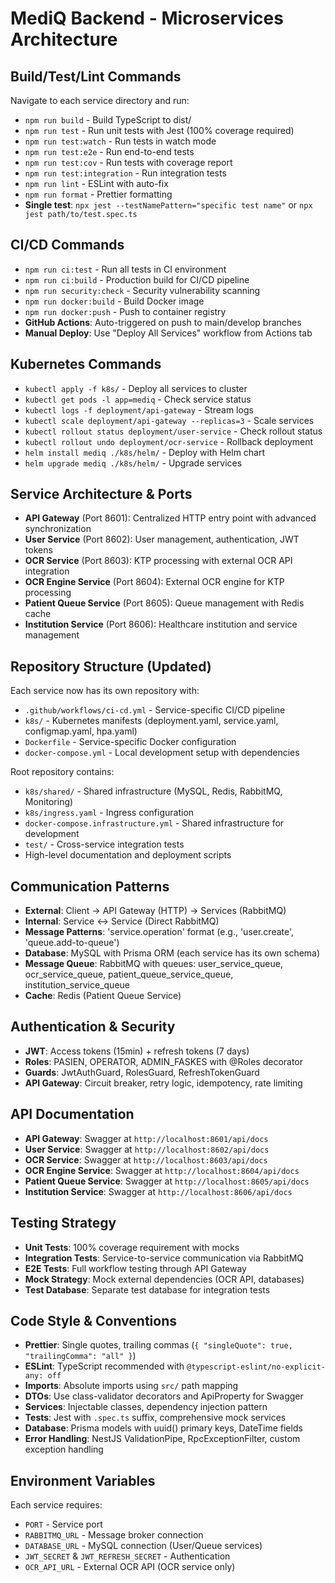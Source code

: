 # MediQ Backend - Microservices Architecture

## Build/Test/Lint Commands
Navigate to each service directory and run:
- `npm run build` - Build TypeScript to dist/
- `npm run test` - Run unit tests with Jest (100% coverage required)
- `npm run test:watch` - Run tests in watch mode
- `npm run test:e2e` - Run end-to-end tests
- `npm run test:cov` - Run tests with coverage report
- `npm run test:integration` - Run integration tests
- `npm run lint` - ESLint with auto-fix
- `npm run format` - Prettier formatting
- **Single test**: `npx jest --testNamePattern="specific test name"` or `npx jest path/to/test.spec.ts`

## CI/CD Commands
- `npm run ci:test` - Run all tests in CI environment
- `npm run ci:build` - Production build for CI/CD pipeline
- `npm run security:check` - Security vulnerability scanning
- `npm run docker:build` - Build Docker image
- `npm run docker:push` - Push to container registry
- **GitHub Actions**: Auto-triggered on push to main/develop branches
- **Manual Deploy**: Use "Deploy All Services" workflow from Actions tab

## Kubernetes Commands
- `kubectl apply -f k8s/` - Deploy all services to cluster
- `kubectl get pods -l app=mediq` - Check service status
- `kubectl logs -f deployment/api-gateway` - Stream logs
- `kubectl scale deployment/api-gateway --replicas=3` - Scale services
- `kubectl rollout status deployment/user-service` - Check rollout status
- `kubectl rollout undo deployment/ocr-service` - Rollback deployment
- `helm install mediq ./k8s/helm/` - Deploy with Helm chart
- `helm upgrade mediq ./k8s/helm/` - Upgrade services

## Service Architecture & Ports
- **API Gateway** (Port 8601): Centralized HTTP entry point with advanced synchronization
- **User Service** (Port 8602): User management, authentication, JWT tokens
- **OCR Service** (Port 8603): KTP processing with external OCR API integration
- **OCR Engine Service** (Port 8604): External OCR engine for KTP processing
- **Patient Queue Service** (Port 8605): Queue management with Redis cache
- **Institution Service** (Port 8606): Healthcare institution and service management

## Repository Structure (Updated)
Each service now has its own repository with:
- `.github/workflows/ci-cd.yml` - Service-specific CI/CD pipeline
- `k8s/` - Kubernetes manifests (deployment.yaml, service.yaml, configmap.yaml, hpa.yaml)
- `Dockerfile` - Service-specific Docker configuration
- `docker-compose.yml` - Local development setup with dependencies

Root repository contains:
- `k8s/shared/` - Shared infrastructure (MySQL, Redis, RabbitMQ, Monitoring)
- `k8s/ingress.yaml` - Ingress configuration
- `docker-compose.infrastructure.yml` - Shared infrastructure for development
- `test/` - Cross-service integration tests
- High-level documentation and deployment scripts

## Communication Patterns
- **External**: Client → API Gateway (HTTP) → Services (RabbitMQ)
- **Internal**: Service ↔ Service (Direct RabbitMQ)
- **Message Patterns**: 'service.operation' format (e.g., 'user.create', 'queue.add-to-queue')
- **Database**: MySQL with Prisma ORM (each service has its own schema)
- **Message Queue**: RabbitMQ with queues: user_service_queue, ocr_service_queue, patient_queue_service_queue, institution_service_queue
- **Cache**: Redis (Patient Queue Service)

## Authentication & Security
- **JWT**: Access tokens (15min) + refresh tokens (7 days)
- **Roles**: PASIEN, OPERATOR, ADMIN_FASKES with @Roles decorator
- **Guards**: JwtAuthGuard, RolesGuard, RefreshTokenGuard
- **API Gateway**: Circuit breaker, retry logic, idempotency, rate limiting

## API Documentation
- **API Gateway**: Swagger at `http://localhost:8601/api/docs`
- **User Service**: Swagger at `http://localhost:8602/api/docs` 
- **OCR Service**: Swagger at `http://localhost:8603/api/docs`
- **OCR Engine Service**: Swagger at `http://localhost:8604/api/docs`
- **Patient Queue Service**: Swagger at `http://localhost:8605/api/docs`
- **Institution Service**: Swagger at `http://localhost:8606/api/docs`

## Testing Strategy
- **Unit Tests**: 100% coverage requirement with mocks
- **Integration Tests**: Service-to-service communication via RabbitMQ
- **E2E Tests**: Full workflow testing through API Gateway
- **Mock Strategy**: Mock external dependencies (OCR API, databases)
- **Test Database**: Separate test database for integration tests

## Code Style & Conventions
- **Prettier**: Single quotes, trailing commas (`{ "singleQuote": true, "trailingComma": "all" }`)
- **ESLint**: TypeScript recommended with `@typescript-eslint/no-explicit-any: off`
- **Imports**: Absolute imports using `src/` path mapping
- **DTOs**: Use class-validator decorators and ApiProperty for Swagger
- **Services**: Injectable classes, dependency injection pattern
- **Tests**: Jest with `.spec.ts` suffix, comprehensive mock services
- **Database**: Prisma models with uuid() primary keys, DateTime fields
- **Error Handling**: NestJS ValidationPipe, RpcExceptionFilter, custom exception handling

## Environment Variables
Each service requires:
- `PORT` - Service port
- `RABBITMQ_URL` - Message broker connection
- `DATABASE_URL` - MySQL connection (User/Queue services)
- `JWT_SECRET` & `JWT_REFRESH_SECRET` - Authentication
- `OCR_API_URL` - External OCR API (OCR service only)
